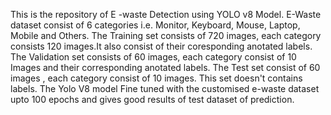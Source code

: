 This is the repository of E -waste Detection using YOLO v8 Model. E-Waste dataset consist of 6 categories i.e. Monitor, Keyboard, Mouse, Laptop, Mobile and Others. 
The Training set consists of 720 images, each category consists 120 images.It also consist of their coresponding anotated labels.
The Validation set consists of 60 images, each category consist of 10 Images and their corresponding anotated labels.
The Test set consist of 60 images , each category consist of 10 images. This set doesn't contains labels.
The Yolo V8 model Fine tuned with the customised e-waste dataset upto 100 epochs and gives good results of test dataset of prediction.
